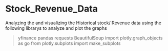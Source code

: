 # Stock_Revenue_Data
Analyzing the and visualizing the Historical stock/ Revenue data using the following librarys to analyze and plot the graphs
>yfinance
>pandas
>requests
>BeautifulSoup
>import plotly.graph_objects as go
>from plotly.subplots import make_subplots
